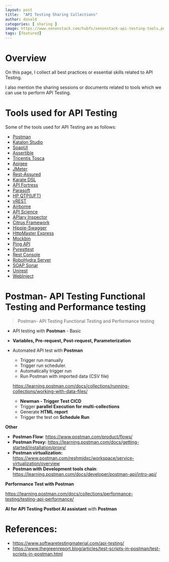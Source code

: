 ```yaml
---
layout: post
title:  "API Testing Sharing Collections"
author: donald
categories: [ sharing ]
image: https://www.xenonstack.com/hubfs/xenonstack-api-testing-tools.png
tags: [featured]
---
```

# Overview

On this page, I collect all best practices or essential skills related to API Testing.

I also mention the sharing sessions or documents related to tools which we can use to perform API Testing.

# **Tools used for API Testing**

Some of the tools used for API Testing are as follows:

- [Postman](https://www.softwaretestingmaterial.com/postman-tutorial/)
- [Katalon Studio](https://www.softwaretestingmaterial.com/katalon-studio-tutorial/)
- [SoapUI](https://www.soapui.org/)
- [Assertible](https://assertible.com/)
- [Tricentis Tosca](https://www.tricentis.com/software-testing-tools/)
- [Apigee](https://apigee.com/)
- [JMeter](https://jmeter.apache.org/)
- [Rest-Assured](http://rest-assured.io/)
- [Karate DSL](https://github.com/intuit/karate)
- [API Fortress](http://apifortress.com/)
- [Parasoft](https://www.parasoft.com/)
- [HP QTP(UFT)](https://software.microfocus.com/)
- [vREST](https://vrest.io/)
- [Airborne](https://github.com/brooklynDev/airborne)
- [API Science](https://www.apiscience.com/)
- [APIary Inspector](https://help.apiary.io/tools/api-inspector/)
- [Citrus Framework](https://citrusframework.org/)
- [Hippie-Swagger](https://github.com/CacheControl/hippie-swagger)
- [HttpMaster Express](https://www.httpmaster.net/)
- [Mockbin](http://mockbin.org/)
- [Ping API](https://ping-api.com/)
- [Pyresttest](https://github.com/svanoort/pyresttest)
- [Rest Console](https://github.com/ahmadnassri/restconsole)
- [RoboHydra Server](http://robohydra.org/)
- [SOAP Sonar](http://www.crosschecknet.com/products/soapsonar.php)
- [Unirest](https://www.npmjs.com/package/unirest)
- [WebInject](http://www.webinject.org/)

# Postman- API Testing Functional Testing and Performance testing

> Postman- API Testing Functional Testing and Performance testing

- API testing with **Postman** - Basic
- **Variables, Pre-request, Post-request, Parameterization**
- Automated API test with **Postman**
    - Trigger run manually
    - Trigger run scheduler.
    - Automatically trigger run
    - Run Postman with imported data (CSV file)

  https://learning.postman.com/docs/collections/running-collections/working-with-data-files/

    - **Newman - Trigger Test CICD**
    - Trigger **parallel Execution for multi-collections**
    - Generate **HTML report**
    - Trigger the test on **Schedule Run**

**Other**

- **Postman Flow**: https://www.postman.com/product/flows/
- **Postman Proxy:** https://learning.postman.com/docs/getting-started/installation/proxy/
- **Postman virtualization:** https://www.postman.com/reshmidxc/workspace/service-virtualization/overview
- **Postman with Development tools chain**: https://learning.postman.com/docs/developer/postman-api/intro-api/

**Performance Test with Postman**

https://learning.postman.com/docs/collections/performance-testing/testing-api-performance/

**AI for API Testing**
**Postbot AI assistant** with **Postman**

# References:

- https://www.softwaretestingmaterial.com/api-testing/
- https://www.thegreenreport.blog/articles/test-scripts-in-postman/test-scripts-in-postman.html